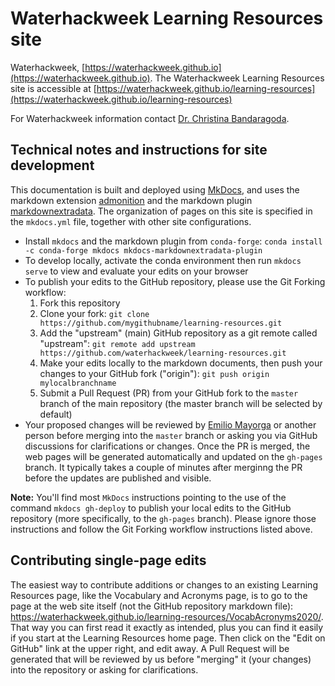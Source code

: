 # Waterhackweek Learning Resources site

Waterhackweek, [https://waterhackweek.github.io](https://waterhackweek.github.io). The Waterhackweek Learning Resources site is accessible at [https://waterhackweek.github.io/learning-resources](https://waterhackweek.github.io/learning-resources)

For Waterhackweek information contact [Dr. Christina Bandaragoda](mailto:cband@uw.edu).

## Technical notes and instructions for site development

This documentation is built and deployed using [MkDocs](https://www.mkdocs.org/), and uses the markdown extension [admonition](https://squidfunk.github.io/mkdocs-material/extensions/admonition/) and the markdown plugin [markdownextradata](https://github.com/rosscdh/mkdocs-markdownextradata-plugin/). The organization of pages on this site is specified in the `mkdocs.yml` file, together with other site configurations.
  
* Install `mkdocs` and the markdown plugin from `conda-forge`: `conda install -c conda-forge mkdocs mkdocs-markdownextradata-plugin`
* To develop locally, activate the conda environment then run `mkdocs serve` to view and evaluate your edits on your browser
* To publish your edits to the GitHub repository, please use the Git Forking workflow:
  1. Fork this repository
  2. Clone your fork: `git clone https://github.com/mygithubname/learning-resources.git`
  3. Add the "upstream" (main) GitHub repository as a git remote called "upstream": `git remote add upstream https://github.com/waterhackweek/learning-resources.git`
  4. Make your edits locally to the markdown documents, then push your changes to your GitHub fork ("origin"): `git push origin mylocalbranchname`
  5. Submit a Pull Request (PR) from your GitHub fork to the `master` branch of the main repository (the master branch will be selected by default)
* Your proposed changes will be reviewed by [Emilio Mayorga](https://github.com/emiliom) or another person before merging into the `master` branch or asking you via GitHub discussions for clarifications or changes. Once the PR is merged, the web pages will be generated automatically and updated on the `gh-pages` branch. It typically takes a couple of minutes after merginng the PR before the updates are published and visible.

**Note:** You'll find most `MkDocs` instructions pointing to the use of the command `mkdocs gh-deploy` to publish your local edits to the GitHub repository (more specifically, to the `gh-pages` branch). Please ignore those instructions and follow the Git Forking workflow instructions listed above.

## Contributing single-page edits

The easiest way to contribute additions or changes to an existing Learning Resources page, like the Vocabulary and Acronyms page, is to go to the page at the web site itself (not the GitHub repository markdown file): https://waterhackweek.github.io/learning-resources/VocabAcronyms2020/. That way you can first read it exactly as intended, plus you can find it easily if you start at the Learning Resources home page. Then click on the "Edit on GitHub" link at the upper right, and edit away. A Pull Request will be generated that will be reviewed by us before "merging" it (your changes) into the repository or asking for clarifications.
